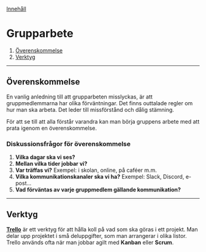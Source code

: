 [Innehåll](README.md)

# Grupparbete


1. [Överenskommelse](#överenskommelse)
1. [Verktyg](#verktyg)

---

## Överenskommelse
En vanlig anledning till att grupparbeten misslyckas, är att gruppmedlemmarna har olika förväntningar. Det finns outtalade regler om hur man ska arbeta. Det leder till missförstånd och dålig stämning.

För att se till att alla förstår varandra kan man börja gruppens arbete med att prata igenom en överenskommelse.

### Diskussionsfrågor för överenskommelse
1. **Vilka dagar ska vi ses?**
1. **Mellan vilka tider jobbar vi?**
1. **Var träffas vi?**  Exempel: i skolan, online, på caféer m.m.
1. **Vilka kommunikationskanaler ska vi ha?**  Exempel: Slack, Discord, e-post...
1. **Vad förväntas av varje gruppmedlem gällande kommunikation?**

---

## Verktyg
**[Trello](https://trello.com/)** är ett verktyg för att hålla koll på vad som ska göras i ett projekt. Man delar upp projektet i små deluppgifter, som man arrangerar i olika listor. Trello används ofta när man jobbar agilt med **Kanban** eller **Scrum**.

